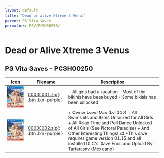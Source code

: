 ```yaml
---
layout: default
title: "Dead or Alive Xtreme 3 Venus"
parent: PS Vita Saves
permalink: PSV/PCSH00250/
---
```

# Dead or Alive Xtreme 3 Venus

## PS Vita Saves - PCSH00250

| Icon | Filename | Description |
|------|----------|-------------|
| ![Dead or Alive Xtreme 3 Venus](icon0.png) | [00000001.zip](00000001.zip){: .btn .btn-purple } | - All girls had a vacation - Most of the bikinis have been buyed - Some bikinis has been unlocked  |
| ![Dead or Alive Xtreme 3 Venus](icon0.png) | [00000002.zip](00000002.zip){: .btn .btn-purple } | + Owner Level Max (Lvl 110) + All Swimsuits and Items Unlocked for All Girls + All Relax Time and Poll Dance Unlocked of All Girls (See Pictoral Paradise) + And Other Interesting Things! x3 *This save requires game version 01.15 and all installed DLC&#39;s. Save Encr. and Upload By: Tartarosnv (Mexicano)  |
